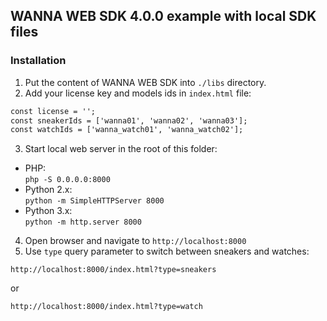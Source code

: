 ## WANNA WEB SDK 4.0.0 example with local SDK files

### Installation

1. Put the content of WANNA WEB SDK into `./libs` directory.
2. Add your license key and models ids in `index.html` file:
```html
const license = '';
const sneakerIds = ['wanna01', 'wanna02', 'wanna03'];
const watchIds = ['wanna_watch01', 'wanna_watch02'];
```
3. Start local web server in the root of this folder:
* PHP:<br />
  `php -S 0.0.0.0:8000`
* Python 2.x:<br />
  `python -m SimpleHTTPServer 8000`
* Python 3.x:<br />
  `python -m http.server 8000`
4. Open browser and navigate to `http://localhost:8000`
5. Use `type` query parameter to switch between sneakers and watches:
```
http://localhost:8000/index.html?type=sneakers
```
or
```
http://localhost:8000/index.html?type=watch
```
